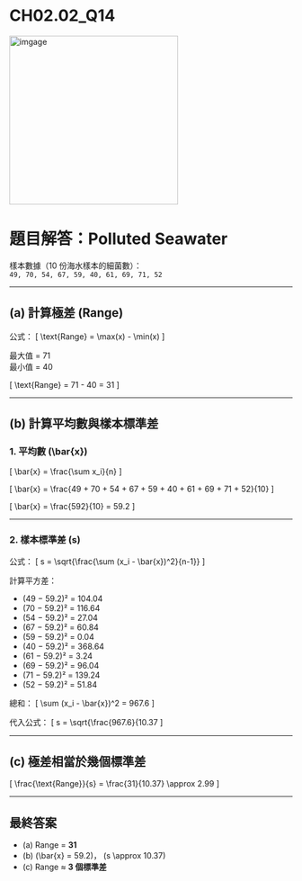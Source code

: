 # CH02.02_Q14

<img width="300" height="300" alt="imgage" src="https://github.com/user-attachments/assets/6ce557ba-bb08-42de-a467-0c4cddad6b4c" />

# 題目解答：Polluted Seawater

樣本數據（10 份海水樣本的細菌數）：  
`49, 70, 54, 67, 59, 40, 61, 69, 71, 52`

---

## (a) 計算極差 (Range)
公式：
\[
\text{Range} = \max(x) - \min(x)
\]

最大值 = 71  
最小值 = 40  

\[
\text{Range} = 71 - 40 = 31
\]

---

## (b) 計算平均數與樣本標準差

### 1. 平均數 \(\bar{x}\)
\[
\bar{x} = \frac{\sum x_i}{n}
\]

\[
\bar{x} = \frac{49 + 70 + 54 + 67 + 59 + 40 + 61 + 69 + 71 + 52}{10}
\]

\[
\bar{x} = \frac{592}{10} = 59.2
\]

---

### 2. 樣本標準差 \(s\)
公式：
\[
s = \sqrt{\frac{\sum (x_i - \bar{x})^2}{n-1}}
\]

計算平方差：
- (49 − 59.2)² = 104.04  
- (70 − 59.2)² = 116.64  
- (54 − 59.2)² = 27.04  
- (67 − 59.2)² = 60.84  
- (59 − 59.2)² = 0.04  
- (40 − 59.2)² = 368.64  
- (61 − 59.2)² = 3.24  
- (69 − 59.2)² = 96.04  
- (71 − 59.2)² = 139.24  
- (52 − 59.2)² = 51.84  

總和：
\[
\sum (x_i - \bar{x})^2 = 967.6
\]

代入公式：
\[
s = \sqrt{\frac{967.6}{10.37
\]

---

## (c) 極差相當於幾個標準差
\[
\frac{\text{Range}}{s} = \frac{31}{10.37} \approx 2.99
\]

---

## **最終答案**
- (a) Range = **31**  
- (b) \(\bar{x} = 59.2\)， \(s \approx 10.37\)  
- (c) Range ≈ **3 個標準差**

